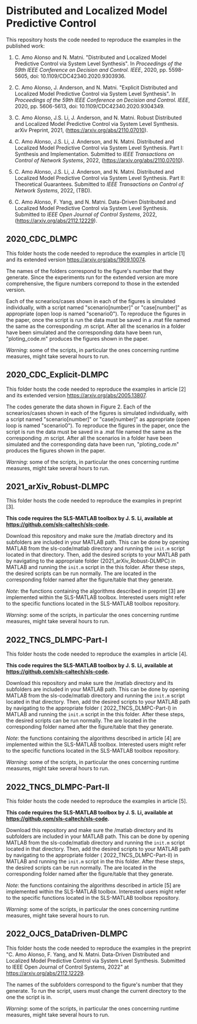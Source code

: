 # Distributed and Localized Model Predictive Control

This repository hosts the code needed to reproduce the examples in the published work:

1. C. Amo Alonso and N. Matni. "Distributed and Localized Model Predictive Control via System Level Synthesis". In _Proceedings of the 59th IEEE Conference on Decision and Control. IEEE_, 2020, pp. 5598-5605, doi: 10.1109/CDC42340.2020.9303936.

2. C. Amo Alonso, J. Anderson, and N. Matni. "Explicit Distributed and Localized Model Predictive Control via System Level Synthesis". In _Proceedings of the 59th IEEE Conference on Decision and Control. IEEE_, 2020, pp. 5606-5613, doi: 10.1109/CDC42340.2020.9304349.

3. C. Amo Alonso, J.S. Li, J. Anderson, and N. Matni. Robust Distributed and Localized Model Predictive Control via System Level Synthesis. arXiv Preprint, 2021, (https://arxiv.org/abs/2110.07010).

4. C. Amo Alonso, J.S. Li, J. Anderson, and N. Matni. Distributed and Localized Model Predictive Control via System Level Synthesis. Part I: Synthesis and Implementation. Submitted to _IEEE Transactions on Control of Network Systems_, 2022, (https://arxiv.org/abs/2110.07010).

5. C. Amo Alonso, J.S. Li, J. Anderson, and N. Matni. Distributed and Localized Model Predictive Control via System Level Synthesis. Part II: Theoretical Guarantees. Submitted to _IEEE Transactions on Control of Network Systems_, 2022, (TBD).

6. C. Amo Alonso, F. Yang, and N. Matni. Data-Driven Distributed and Localized Model Predictive Control via System Level Synthesis. Submitted to _IEEE Open Journal of Control Systems_, 2022, (https://arxiv.org/abs/2112.12229).

## 2020_CDC_DLMPC

This folder hosts the code needed to reproduce the examples in article [1] and its extended version https://arxiv.org/abs/1909.10074. 

The names of the folders correspond to the figure's number that they generate. Since the experiments run for the extended version are more comprehensive, the figure numbers correpond to those in the extended version. 

Each of the scnearios/cases shown in each of the figures is simulated individually, with a script named "scenario[number]" or "case[number]" as appropriate (open loop is named "scenario0"). To reproduce the figures in the paper, once the script is run the data must be saved in a .mat file named the same as the corresponding .m script. After all the scenarios in a folder have been simulated and the corresponding data have been run, "ploting_code.m" produces the figures shown in the paper.  

*Warning*: some of the scripts, in particular the ones concerning runtime measures, might take several hours to run.

## 2020_CDC_Explicit-DLMPC

This folder hosts the code needed to reproduce the examples in article [2] and its extended version https://arxiv.org/abs/2005.13807. 

The codes generate the data shown in Figure 2. Each of the scnearios/cases shown in each of the figures is simulated individually, with a script named "scenario[number]" or "case[number]" as appropriate (open loop is named "scenario0"). To reproduce the figures in the paper, once the script is run the data must be saved in a .mat file named the same as the corresponding .m script. After all the scenarios in a folder have been simulated and the corresponding data have been run, "ploting_code.m" produces the figures shown in the paper.  

*Warning*: some of the scripts, in particular the ones concerning runtime measures, might take several hours to run.

## 2021_arXiv_Robust-DLMPC

This folder hosts the code needed to reproduce the examples in preprint [3].

**This code requires the SLS-MATLAB toolbox by J. S. Li, available at https://github.com/sls-caltech/sls-code.** 

Download this repository and make sure the /matlab directory and its subfolders are included in your MATLAB path. This can be done by opening MATLAB from the sls-code/matlab directory and running the `init.m` script located in that directory. Then, add the desired scripts to your MATLAB path by navigating to the appropriate folder (2021_arXiv_Robust-DLMPC) in MATLAB and running the `init.m` script in the this folder. After these steps, the desired scripts can be run normally. The are located in the corresponding folder named after the figure/table that they generate. 

*Note*: the functions containing the algorithms described in preprint [3] are implemented within the SLS-MATLAB toolbox. Interested users might refer to the specific functions located in the SLS-MATLAB toolbox repository.

*Warning*: some of the scripts, in particular the ones concerning runtime measures, might take several hours to run.

## 2022_TNCS_DLMPC-Part-I

This folder hosts the code needed to reproduce the examples in article [4].

**This code requires the SLS-MATLAB toolbox by J. S. Li, available at https://github.com/sls-caltech/sls-code.** 

Download this repository and make sure the /matlab directory and its subfolders are included in your MATLAB path. This can be done by opening MATLAB from the sls-code/matlab directory and running the `init.m` script located in that directory. Then, add the desired scripts to your MATLAB path by navigating to the appropriate folder ( 2022_TNCS_DLMPC-Part-I) in MATLAB and running the `init.m` script in the this folder. After these steps, the desired scripts can be run normally. The are located in the corresponding folder named after the figure/table that they generate. 

*Note*: the functions containing the algorithms described in article [4] are implemented within the SLS-MATLAB toolbox. Interested users might refer to the specific functions located in the SLS-MATLAB toolbox repository.

*Warning*: some of the scripts, in particular the ones concerning runtime measures, might take several hours to run.

## 2022_TNCS_DLMPC-Part-II

This folder hosts the code needed to reproduce the examples in article [5].

**This code requires the SLS-MATLAB toolbox by J. S. Li, available at https://github.com/sls-caltech/sls-code.** 

Download this repository and make sure the /matlab directory and its subfolders are included in your MATLAB path. This can be done by opening MATLAB from the sls-code/matlab directory and running the `init.m` script located in that directory. Then, add the desired scripts to your MATLAB path by navigating to the appropriate folder ( 2022_TNCS_DLMPC-Part-II) in MATLAB and running the `init.m` script in the this folder. After these steps, the desired scripts can be run normally. The are located in the corresponding folder named after the figure/table that they generate. 

*Note*: the functions containing the algorithms described in article [5] are implemented within the SLS-MATLAB toolbox. Interested users might refer to the specific functions located in the SLS-MATLAB toolbox repository.

*Warning*: some of the scripts, in particular the ones concerning runtime measures, might take several hours to run.

## 2022_OJCS_DataDriven-DLMPC

This folder hosts the code needed to reproduce the examples in the preprint "C. Amo Alonso, F. Yang, and N. Matni. Data-Driven Distributed and Localized Model Predictive Control via System Level Synthesis. Submitted to IEEE Open Journal of Control Systems, 2022" at https://arxiv.org/abs/2112.12229.

The names of the subfolders correspond to the figure's number that they generate. To run the script, users must change the current directory to the one the script is in.

*Warning*: some of the scripts, in particular the ones concerning runtime measures, might take several hours to run.
